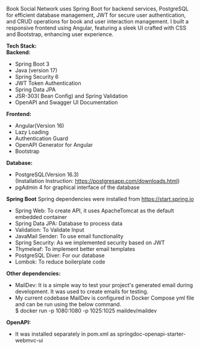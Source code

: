 Book Social Network uses Spring Boot for backend services, PostgreSQL for efficient database management, JWT for secure user authentication, and CRUD operations for book and user interaction management. I built a responsive frontend using Angular, featuring a sleek UI crafted with CSS and Bootstrap, enhancing user experience.

**Tech Stack:**  
**Backend:**  
- Spring Boot 3  
- Java (version 17)  
- Spring Security 6  
- JWT Token Authentication  
- Spring Data JPA  
- JSR-303( Bean Config) and Spring Validation  
- OpenAPI and Swagger UI Documentation  

**Frontend:** 
- Angular(Version 16)  
- Lazy Loading  
- Authentication Guard  
- OpenAPI Generator for Angular  
- Bootstrap  

**Database:**
- PostgreSQL(Version 16.3)  
(Installation Instruction: https://postgresapp.com/downloads.html)  
- pgAdmin 4 for graphical interface of the database  

**Spring Boot**
Spring dependencies were installed from https://start.spring.io    
- Spring Web: To create API, it uses ApacheTomcat as the default embedded container  
- Spring Data JPA: Database to process data  
- Validation: To Validate Input  
- JavaMail Sender: To use email functionality   
- Spring Security: As we implemented security based on JWT   
- Thymeleaf: To implement better email templates  
- PostgreSQL Diver: For our database  
- Lombok: To reduce boilerplate code  

**Other dependencies:**  
- MailDev: It is a simple way to test your project's generated email during development. It was used to create emails for testing.  
- My current codebase MailDev is configured in Docker Compose yml file and can be run using the below command.  
$ docker run -p 1080:1080 -p 1025:1025 maildev/maildev  

**OpenAPI:**
- It was installed separately in pom.xml as springdoc-openapi-starter-webmvc-ui 


